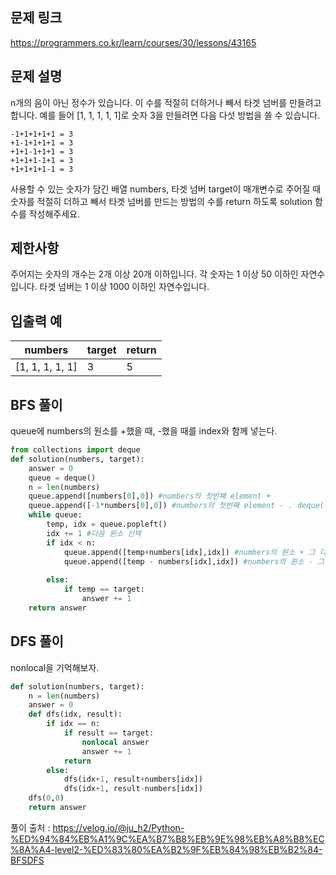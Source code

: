 ## 문제 링크
https://programmers.co.kr/learn/courses/30/lessons/43165

## 문제 설명
n개의 음이 아닌 정수가 있습니다. 이 수를 적절히 더하거나 빼서 타겟 넘버를 만들려고 합니다. 예를 들어 [1, 1, 1, 1, 1]로 숫자 3을 만들려면 다음 다섯 방법을 쓸 수 있습니다.
```
-1+1+1+1+1 = 3
+1-1+1+1+1 = 3
+1+1-1+1+1 = 3
+1+1+1-1+1 = 3
+1+1+1+1-1 = 3
```
사용할 수 있는 숫자가 담긴 배열 numbers, 타겟 넘버 target이 매개변수로 주어질 때 숫자를 적절히 더하고 빼서 타겟 넘버를 만드는 방법의 수를 return 하도록 solution 함수를 작성해주세요.

## 제한사항
주어지는 숫자의 개수는 2개 이상 20개 이하입니다.
각 숫자는 1 이상 50 이하인 자연수입니다.
타겟 넘버는 1 이상 1000 이하인 자연수입니다.

## 입출력 예
|numbers|	target|	return|
|---|---|---|
|[1, 1, 1, 1, 1]|	3|	5|


## BFS 풀이
queue에 numbers의 원소를 +했을 때, -했을 때를 index와 함께 넣는다.

```python
from collections import deque
def solution(numbers, target):
    answer = 0
    queue = deque()
    n = len(numbers)
    queue.append([numbers[0],0]) #numbers의 첫번째 element +
    queue.append([-1*numbers[0],0]) #numbers의 첫번째 element - . deque([[1,0],[-1,0]]) 이런식으로 들어가게 됨
    while queue:
        temp, idx = queue.popleft()
        idx += 1 #다음 원소 선택
        if idx < n:
            queue.append([temp+numbers[idx],idx]) #numbers의 원소 + 그 다음 위치의 원소
            queue.append([temp - numbers[idx],idx]) #numbers의 원소 - 그 다음 위치의 원소
           
        else:
            if temp == target:
                answer += 1
    return answer
```

## DFS 풀이
nonlocal을 기억해보자.
```python
def solution(numbers, target):
    n = len(numbers)
    answer = 0
    def dfs(idx, result):
        if idx == n:
            if result == target:
                nonlocal answer
                answer += 1
            return
        else:
            dfs(idx+1, result+numbers[idx])
            dfs(idx+1, result-numbers[idx])
    dfs(0,0)
    return answer
```

풀이 출처 : https://velog.io/@ju_h2/Python-%ED%94%84%EB%A1%9C%EA%B7%B8%EB%9E%98%EB%A8%B8%EC%8A%A4-level2-%ED%83%80%EA%B2%9F%EB%84%98%EB%B2%84-BFSDFS
